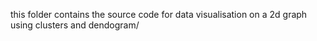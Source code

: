 
this folder contains the source code for data visualisation on a 2d graph using clusters and dendogram/
